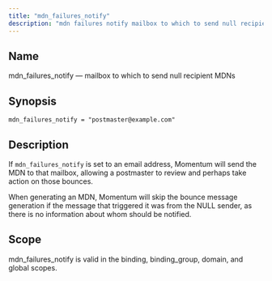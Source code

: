 ```yaml
---
title: "mdn_failures_notify"
description: "mdn failures notify mailbox to which to send null recipient MD Ns mdn failures notify postmaster example com If mdn failures notify is set to an email address Momentum will send the MDN to that mailbox allowing a postmaster to review and perhaps take action on those bounces When generating..."
---
```


<a name="conf.ref.mdn_failures_notify"></a> 
## Name

mdn_failures_notify — mailbox to which to send null recipient MDNs

## Synopsis

`mdn_failures_notify = "postmaster@example.com"`

<a name="idp25395344"></a> 
## Description

If `mdn_failures_notify` is set to an email address, Momentum will send the MDN to that mailbox, allowing a postmaster to review and perhaps take action on those bounces.

When generating an MDN, Momentum will skip the bounce message generation if the message that triggered it was from the NULL sender, as there is no information about whom should be notified.

<a name="idp25398368"></a> 
## Scope

mdn_failures_notify is valid in the binding, binding_group, domain, and global scopes.